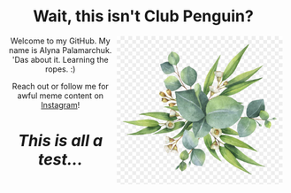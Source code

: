 <h1 align='center'>Wait, this isn't Club Penguin?</h1>

<p>
  <a href="https://waylonwalker.com/latest"><img width="300" align='right' src="https://github.com/alynapchuk/alynapchuk/blob/main/74-741214_watercolor-transparent-leaves-png-png-download.png?raw=true"></a>
</p>

<p align='center'>
Welcome to my GitHub. My name is Alyna Palamarchuk. 'Das about it. Learning the ropes. :)
</p>

<p align='center'>Reach out or follow me for awful meme content on <a href="https://www.instagram.com/uh_lyna/">Instagram</a>!</p>

<h1 align='center'><i>This is all a test...</i></h1>
